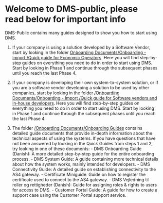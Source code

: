# Welcome to DMS-public, please read below for important info

DMS-Public contains many guides designed to show you how to start using DMS.

  1. If your company is using a solution developed by a Software Vendor, start by looking in the folder [Onboarding Documents/Onboarding - Import
/Quick guide for Economic Operators](Onboarding%20Documents/Onboarding%20-%20Import/Quick%20guide%20for%20Economic%20Operators). Here you will find step-by-step guides on everything you need to do in order to start using DMS. Start by looking in Phase 1 and continue through the subsequent phases until you reach the last Phase 4.

  2. If your company is developing their own system-to-system solution, or if you are a software vendor developing a solution to be used by other companies, start by looking in the folder [/Onboarding Documents/Onboarding - Import
/Quick guide for Software vendors and In-house developers](Onboarding%20Documents/Onboarding%20-%20Import/Quick%20guide%20for%20Software%20vendors%20and%20In-house%20developers). Here you will find step-by-step guides on everything you need to do in order to start using DMS. Start by looking in Phase 1 and continue through the subsequent phases until you reach the last Phase 4.

  3. The folder [/Onboarding Documents/Onboarding Guides](Onboarding%20Documents/Onboarding%20Guides) contains detailed guide documents that provide in-depth information about the technical aspects of using the systems. If you have questions that have not been answered by looking in the Quick Guides from steps 1 and 2, try looking in one of these documents:
    - DMS Onboarding Guide (Danish): A more detailed step-by-step guide for the entire onboarding process.
    - DMS System Guide: A guide containing more technical details about how the system works, mainly intended for developers.
    - DMS Connectivity Guide: A detailed guide on establishing connectivity to the AS4 gateway.
    - Certificate Miniguide: Guide on how to register the certificate used to connect to the AS4 gateway.
    - DMS Vejledning til roller og rettigheder (Danish): Guide for assigning roles & rights to users for access to DMS.
    - Customer Portal Guide: A guide for how to create a support case using the Customer Portal support service.






